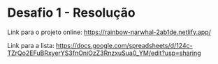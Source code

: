 # Desafio 1 - Resolução
Link para o projeto online: https://rainbow-narwhal-2ab1de.netlify.app/

Link para a lista: https://docs.google.com/spreadsheets/d/124c-TZrQo2EFuBRxyerYS3fnOniOzZ3RnzxuSua0_YM/edit?usp=sharing
